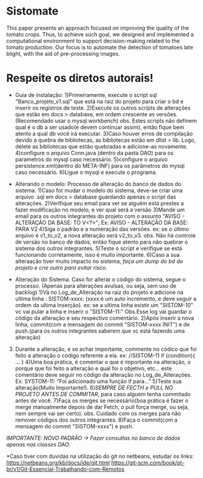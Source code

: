 # Sistomate
This paper presents an approach focused on improving the quality of the tomato crops. Thus, to achieve such goal, we designed and implemented a computational environment to support decision-making related to the tomato production. Our focus is to automate the detection of tomatoes late blight, with the aid of pre-processing images.
# Respeite os diretos autorais!

- Guia de instalação:
1)Primeiramente, execute o script sql "Banco_projeto_v1.sql" que está na raiz do projeto para criar o bd e inserir os registros de teste.
2)Execute os outros scripts de alterações que estão em docs > database, em ordem crescente as versões.(Recomendado usar o mysql workbench)
obs. Estes scripts não definem qual é o db a ser usado(e devem continuar assim), então fique bem atento a qual db você irá executar.
3)Caso houver erros de compilação devido a quebra de bibliotecas, as bibliotecas estão em dlist > lib. Logo,
 delete as bibliotecas que estão quebradas e adicione-as novamente.
4)configure o arquivo Conn.java (dentro da pasta DAO) para os parametros do mysql caso necessário.
5)configure o arquivo persistence.xml(dentro do META-INF) para os parâmetros do mysql caso necessário.
6)Ligue o mysql e execute o programa.

- Alterando o modelo:
Processo de alteração do banco de dados do sistema.
1)Caso for mudar o modelo do sistema, deve-se criar uma arquivo .sql em docs > database guardando apenas o script das alterações.
2)Verifique seu email para ver se alguém está prestes a fazer modificação no modelo, e ver qual será a versão
3)Mande um email para os outros integrantes do projeto com o assunto "AVISO - ALTERAÇÃO DA BASE: TO V<?>"; Ex: AVISO - ALTERAÇÃO DA BASE: PARA V2
4)Siga o padrão e a numeração das versões. ex: se o último arquivo é v1_to_v2, a nova alteração será v2_to_v3.
obs. Não há controle de versão no banco de dados, então fique atento para não quebrar o sistema dos outros integrantes.
5)Teste o script e verifique se está funcionando corretamente, isso é muito importante.
6)Caso a sua alteraação tiver muito impacto no sistema, *faça um dump do bd do projeto e crie outro para evitar risco*.

- Alteração do Sistema.
Caso for alterar o código do sistema, segue o processo. (Apenas para alterações avulsas, ou seja, sem uso de backlog)
1)Vá no Log_de_Alteração na raiz do projeto e adicione na ultima linha : SISTOM-xxxx: (xxxx é um auto incremento, e deve seguir a ordem da ultima inserção).
ex: se a ultima linha existir um "SISTOM-10" vc vai pular a linha e inserir o "SISTOM-11:"
Obs.Esse log vai guardar o código da alteração e seu respectivo comentário.
2)Após inserir a nova linha, commit(com a mensagem do commit "SISTOM-xxxx INIT") e de push.(para os outros integrantes saberem que vc está fazendo uma alteração)
3) Durante a alteração, e se achar importante, commente no códico que foi feito a alteração o código referente a ela. 
ex: //SISTOM-11
    if (condition){
        ...
    }
4)Uma boa prática, é comentar o que é importante na alteração, o porque que foi feito a alteração e qual foi o objetivo, etc...
este comentário deve seguir no código da alteração no Log_de_Alterações. Ex: SYSTOM-11: "Foi adicionado uma função if para..."
5)Teste sua alteração(Muito Importante!).
6)*SEMPRE DE FECTH e PULL NO PROJETO ANTES DE COMMITAR*, para caso alguem tenha commitado antes de você. 
7)Faça os merges se necessário(boa prática é fazer o merge manualmente depois de dar Fetch, o pull força merge, ou seja, nem sempre vai ser certo).
obs. Cuidado com os merges para não remover códigos dos outros integrantes. 
8)Faça o commit(com a mensagem do commit "SISTOM-xxxx") e push.

*IMPORTANTE: NOVO PADRÃO -> Fazer consultas no banco de dados apenas nas classes DAO.*


*Caso tiver com duvidas na utilização do git no netbeans, estudar os links:
https://netbeans.org/kb/docs/ide/git.html
https://git-scm.com/book/pt-br/v1/Git-Essencial-Trabalhando-com-Remotos